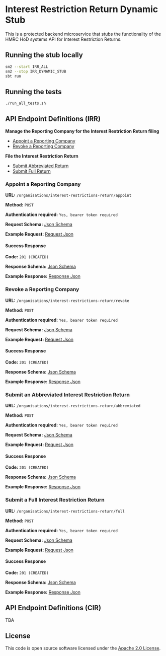 
# Interest Restriction Return Dynamic Stub

This is a protected backend microservice that stubs the functionality of the HMRC HoD systems API for Interest Restriction Returns.

## Running the stub locally
```bash
sm2 --start IRR_ALL
sm2 --stop IRR_DYNAMIC_STUB
sbt run
```

## Running the tests
```bash
./run_all_tests.sh
```

## API Endpoint Definitions (IRR)

**Manage the Reporting Company for the Interest Restriction Return filing**

- [Appoint a Reporting Company](#Appoint-a-Reporting-Company)
- [Revoke a Reporting Company](#Revoke-a-Reporting-Company)

**File the Interest Restriction Return**

- [Submit Abbreviated Return](#Submit-an-Abbreviated-Interest-Restriction-Return)
- [Submit Full Return](#Submit-a-Full-Interest-Restriction-Return)

### Appoint a Reporting Company

**URL:** `/organisations/interest-restrictions-return/appoint`

**Method:** `POST`

**Authentication required:** `Yes, bearer token required`

**Request Schema:** [Json Schema](conf/resources/irr/schemas/appoint.json)

**Example Request:** [Request Json](conf/resources/irr/examples/example_appoint_reporting_company_body.json)

#### Success Response

**Code:** `201 (CREATED)`

**Response Schema:** [Json Schema](conf/resources/irr/schemas/response.json)

**Example Response:** [Response Json](conf/resources/irr/examples/example_response.json)

### Revoke a Reporting Company

**URL:** `/organisations/interest-restrictions-return/revoke`

**Method:** `POST`

**Authentication required:** `Yes, bearer token required`

**Request Schema:** [Json Schema](conf/resources/irr/schemas/revoke.json)

**Example Request:** [Request Json](conf/resources/irr/examples/example_revoke_reporting_company_body.json)

#### Success Response

**Code:** `201 (CREATED)`

**Response Schema:** [Json Schema](conf/resources/irr/schemas/response.json)

**Example Response:** [Response Json](conf/resources/irr/examples/example_response.json)

### Submit an Abbreviated Interest Restriction Return

**URL:** `/organisations/interest-restrictions-return/abbreviated`

**Method:** `POST`

**Authentication required:** `Yes, bearer token required`

**Request Schema:** [Json Schema](conf/resources/irr/schemas/abbreviated.json)

**Example Request:** [Request Json](conf/resources/irr/examples/example_abbreviated_body.json)

#### Success Response

**Code:** `201 (CREATED)`

**Response Schema:** [Json Schema](conf/resources/irr/schemas/response.json)

**Example Response:** [Response Json](conf/resources/irr/examples/example_response.json)

### Submit a Full Interest Restriction Return

**URL:** `/organisations/interest-restrictions-return/full `

**Method:** `POST`

**Authentication required:** `Yes, bearer token required`

**Request Schema:** [Json Schema](conf/resources/irr/schemas/submit_full.json)

**Example Request:** [Request Json](conf/resources/irr/examples/example_submit_full_body.json)

#### Success Response

**Code:** `201 (CREATED)`

**Response Schema:** [Json Schema](conf/resources/irr/schemas/response.json)

**Example Response:** [Response Json](conf/resources/irr/examples/example_response.json)

## API Endpoint Definitions (CIR)
TBA

## License

This code is open source software licensed under the [Apache 2.0 License]("http://www.apache.org/licenses/LICENSE-2.0.html").
